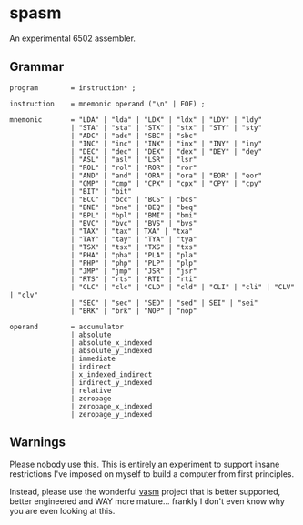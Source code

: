 # spasm
An experimental 6502 assembler.

## Grammar

```
program        = instruction* ;

instruction    = mnemonic operand ("\n" | EOF) ;

mnemonic       = "LDA" | "lda" | "LDX" | "ldx" | "LDY" | "ldy"
               | "STA" | "sta" | "STX" | "stx" | "STY" | "sty"
               | "ADC" | "adc" | "SBC" | "sbc"
               | "INC" | "inc" | "INX" | "inx" | "INY" | "iny"
               | "DEC" | "dec" | "DEX" | "dex" | "DEY" | "dey"
               | "ASL" | "asl" | "LSR" | "lsr"
               | "ROL" | "rol" | "ROR" | "ror"
               | "AND" | "and" | "ORA" | "ora" | "EOR" | "eor"
               | "CMP" | "cmp" | "CPX" | "cpx" | "CPY" | "cpy"
               | "BIT" | "bit"
               | "BCC" | "bcc" | "BCS" | "bcs"
               | "BNE" | "bne" | "BEQ" | "beq"
               | "BPL" | "bpl" | "BMI" | "bmi"
               | "BVC" | "bvc" | "BVS" | "bvs"
               | "TAX" | "tax" | TXA" | "txa"
               | "TAY" | "tay" | "TYA" | "tya"
               | "TSX" | "tsx" | "TXS" | "txs"
               | "PHA" | "pha" | "PLA" | "pla"
               | "PHP" | "php" | "PLP" | "plp"
               | "JMP" | "jmp" | "JSR" | "jsr"
               | "RTS" | "rts" | "RTI" | "rti"
               | "CLC" | "clc" | "CLD" | "cld" | "CLI" | "cli" | "CLV" | "clv"
               | "SEC" | "sec" | "SED" | "sed" | SEI" | "sei"
               | "BRK" | "brk" | "NOP" | "nop"

operand        = accumulator 
               | absolute
               | absolute_x_indexed
               | absolute_y_indexed
               | immediate
               | indirect
               | x_indexed_indirect
               | indirect_y_indexed
               | relative
               | zeropage
               | zeropage_x_indexed
               | zeropage_y_indexed
```

## Warnings
Please nobody use this. This is entirely an experiment to support insane restrictions I've imposed on myself to build a computer from first principles.

Instead, please use the wonderful [vasm](http://sun.hasenbraten.de/vasm/) project that is better supported, better engineered and WAY more mature... frankly I don't even know why you are even looking at this.
